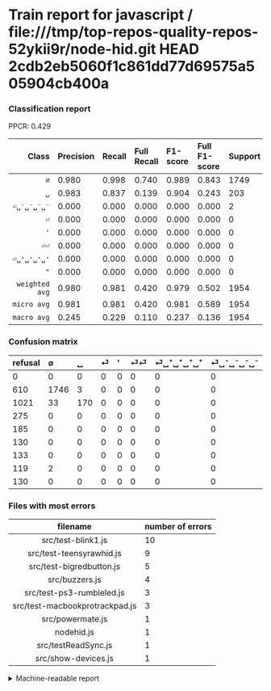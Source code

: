 # Train report for javascript / file:///tmp/top-repos-quality-repos-52ykii9r/node-hid.git HEAD 2cdb2eb5060f1c861dd77d69575a505904cb400a

### Classification report

PPCR: 0.429

| Class | Precision | Recall | Full Recall | F1-score | Full F1-score | Support | Full Support | PPCR |
|------:|:----------|:-------|:------------|:---------|:---------|:--------|:-------------|:-----|
| `∅` | 0.980| 0.998| 0.740| 0.989| 0.843| 1749| 2359| 0.741 |
| `␣` | 0.983| 0.837| 0.139| 0.904| 0.243| 203| 1224| 0.166 |
| `⏎␣⁻␣⁻␣⁻␣⁻` | 0.000| 0.000| 0.000| 0.000| 0.000| 2| 121| 0.017 |
| `⏎` | 0.000| 0.000| 0.000| 0.000| 0.000| 0| 275| 0.000 |
| `'` | 0.000| 0.000| 0.000| 0.000| 0.000| 0| 185| 0.000 |
| `⏎⏎` | 0.000| 0.000| 0.000| 0.000| 0.000| 0| 130| 0.000 |
| `⏎␣⁺␣⁺␣⁺␣⁺` | 0.000| 0.000| 0.000| 0.000| 0.000| 0| 133| 0.000 |
| `"` | 0.000| 0.000| 0.000| 0.000| 0.000| 0| 130| 0.000 |
| `weighted avg` | 0.980| 0.981| 0.420| 0.979| 0.502| 1954| 4557| 0.429 |
| `micro avg` | 0.981| 0.981| 0.420| 0.981| 0.589| 1954| 4557| 0.429 |
| `macro avg` | 0.245| 0.229| 0.110| 0.237| 0.136| 1954| 4557| 0.429 |

### Confusion matrix

|refusal|  ∅| ␣| ⏎| '| ⏎⏎| ⏎␣⁺␣⁺␣⁺␣⁺| ⏎␣⁻␣⁻␣⁻␣⁻| "| 
|:---|:---|:---|:---|:---|:---|:---|:---|:---|
|0 |0 |0 |0 |0 |0 |0 |0 |0 |
|610 |1746 |3 |0 |0 |0 |0 |0 |0 |
|1021 |33 |170 |0 |0 |0 |0 |0 |0 |
|275 |0 |0 |0 |0 |0 |0 |0 |0 |
|185 |0 |0 |0 |0 |0 |0 |0 |0 |
|130 |0 |0 |0 |0 |0 |0 |0 |0 |
|133 |0 |0 |0 |0 |0 |0 |0 |0 |
|119 |2 |0 |0 |0 |0 |0 |0 |0 |
|130 |0 |0 |0 |0 |0 |0 |0 |0 |

### Files with most errors

| filename | number of errors|
|:----:|:-----|
| src/test-blink1.js | 10 |
| src/test-teensyrawhid.js | 9 |
| src/test-bigredbutton.js | 5 |
| src/buzzers.js | 4 |
| src/test-ps3-rumbleled.js | 3 |
| src/test-macbookprotrackpad.js | 3 |
| src/powermate.js | 1 |
| nodehid.js | 1 |
| src/testReadSync.js | 1 |
| src/show-devices.js | 1 |

<details>
    <summary>Machine-readable report</summary>
```json
{
  "cl_report": {"\"": {"f1-score": 0.0, "precision": 0.0, "recall": 0.0, "support": 0}, "\u0027": {"f1-score": 0.0, "precision": 0.0, "recall": 0.0, "support": 0}, "macro avg": {"f1-score": 0.2366863058284612, "precision": 0.24537588482147782, "recall": 0.22946539472238886, "support": 1954}, "micro avg": {"f1-score": 0.9805527123848515, "precision": 0.9805527123848515, "recall": 0.9805527123848515, "support": 1954}, "weighted avg": {"f1-score": 0.9793940981307951, "precision": 0.9795847640619403, "recall": 0.9805527123848515, "support": 1954}, "\u2205": {"f1-score": 0.9892351274787534, "precision": 0.9803481190342505, "recall": 0.9982847341337907, "support": 1749}, "\u23ce": {"f1-score": 0.0, "precision": 0.0, "recall": 0.0, "support": 0}, "\u23ce\u23ce": {"f1-score": 0.0, "precision": 0.0, "recall": 0.0, "support": 0}, "\u23ce\u2423\u207a\u2423\u207a\u2423\u207a\u2423\u207a": {"f1-score": 0.0, "precision": 0.0, "recall": 0.0, "support": 0}, "\u23ce\u2423\u207b\u2423\u207b\u2423\u207b\u2423\u207b": {"f1-score": 0.0, "precision": 0.0, "recall": 0.0, "support": 2}, "\u2423": {"f1-score": 0.9042553191489362, "precision": 0.9826589595375722, "recall": 0.8374384236453202, "support": 203}},
  "cl_report_full": {"\"": {"f1-score": 0.0, "precision": 0.0, "recall": 0.0, "support": 130}, "\u0027": {"f1-score": 0.0, "precision": 0.0, "recall": 0.0, "support": 185}, "macro avg": {"f1-score": 0.13585711618063553, "precision": 0.24537588482147782, "recall": 0.10987912721963167, "support": 4557}, "micro avg": {"f1-score": 0.588542466594993, "precision": 0.9805527123848515, "recall": 0.4204520517884573, "support": 4557}, "weighted avg": {"f1-score": 0.5020102496659512, "precision": 0.7714320340741244, "recall": 0.4204520517884573, "support": 4557}, "\u2205": {"f1-score": 0.8434782608695652, "precision": 0.9803481190342505, "recall": 0.7401441288681645, "support": 2359}, "\u23ce": {"f1-score": 0.0, "precision": 0.0, "recall": 0.0, "support": 275}, "\u23ce\u23ce": {"f1-score": 0.0, "precision": 0.0, "recall": 0.0, "support": 130}, "\u23ce\u2423\u207a\u2423\u207a\u2423\u207a\u2423\u207a": {"f1-score": 0.0, "precision": 0.0, "recall": 0.0, "support": 133}, "\u23ce\u2423\u207b\u2423\u207b\u2423\u207b\u2423\u207b": {"f1-score": 0.0, "precision": 0.0, "recall": 0.0, "support": 121}, "\u2423": {"f1-score": 0.24337866857551899, "precision": 0.9826589595375722, "recall": 0.1388888888888889, "support": 1224}},
  "ppcr": 0.42879087118718456
}
```
</details>
